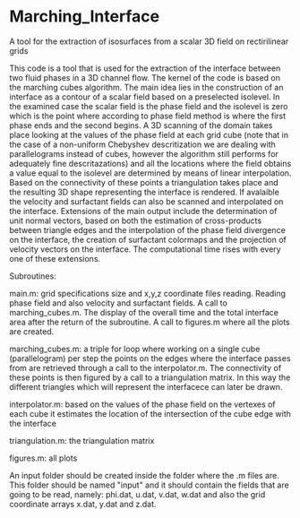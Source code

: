 # Marching_Interface

A tool for the extraction of isosurfaces from a scalar 3D field on rectirilinear grids 

This code is a tool that is used for the extraction of the interface between two fluid phases in a 3D channel flow. The kernel of the code is based on the marching cubes algorithm. The main idea lies in the construction of an interface as a contour of a scalar field based on a preselected isolevel. In the examined case the scalar field is the phase field and the isolevel is zero which is the point where according to phase field method is where the first phase ends and the second begins. A 3D scanning of the domain takes place looking at the values of the phase field at each grid cube (note that in the case of a non-uniform Chebyshev descritization we are dealing with parallelograms instead of cubes, however the algorithm still performs for adequately fine descritazations) and all the locations where the field obtains a value equal to the isolevel are determined by means of linear interpolation. Based on the connectivity of these points a triangulation takes place and the resulting 3D shape representing the interface is rendered. If avalaible the velocity and surfactant fields can also be scanned and interpolated on the interface.
Extensions of the main output include the determination of unit normal vectors, based on both the estimation of cross-products between triangle edges and the interpolation of the phase field divergence on the interface, the creation of surfactant colormaps and the projection of velocity vectors on the interface. The computational time rises with every one of these extensions. 


Subroutines:

main.m: grid specifications size and x,y,z coordinate files reading. Reading phase field and also velocity and surfactant fields. A call to marching_cubes.m. The display of the overall time and the total interface area after the return of the subroutine. A call to figures.m where all the plots are created. 

marching_cubes.m: a triple for loop where working on a single cube (parallelogram) per step the points on the edges where	the interface passes from are retrieved through a call to the interpolator.m. The connectivity of these points is then figured by a call to a triangulation matrix. In this way the different triangles which will represent the interfacece can later be drawn.

interpolator.m: based on the values of the phase field on the vertexes of each cube it estimates the location of the intersection of the cube edge with the interface 

triangulation.m: the triangulation matrix

figures.m: all plots

An input folder should be created inside the folder where the .m files are. This folder should be named "input" and it should contain the fields that are going to be read, namely: phi.dat, u.dat, v.dat, w.dat and also the grid coordinate arrays x.dat, y.dat and z.dat.

